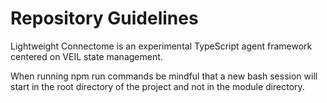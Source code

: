 # Repository Guidelines

Lightweight Connectome is an experimental TypeScript agent framework centered on VEIL state management.

When running npm run commands be mindful that a new bash session will start in the root directory of the project and not in the module directory.